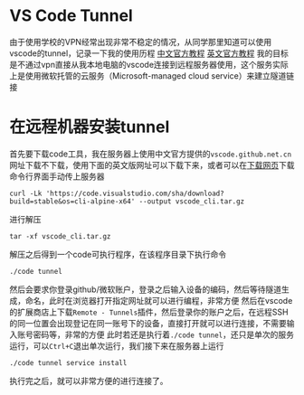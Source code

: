 # VS Code Tunnel
由于使用学校的VPN经常出现非常不稳定的情况，从同学那里知道可以使用vscode的tunnel，记录一下我的使用历程
[中文官方教程](https://vscode.github.net.cn/docs/remote/tunnels)
[英文官方教程](https://code.visualstudio.com/docs/remote/tunnels)
我的目标是不通过vpn直接从我本地电脑的vscode连接到远程服务器使用，这个服务实际上是使用微软托管的云服务（Microsoft-managed cloud service）来建立隧道链接
# 在远程机器安装tunnel
首先要下载code工具，我在服务器上使用中文官方提供的`vscode.github.net.cn`网址下载不下载，使用下面的英文版网址可以下载下来，或者可以在[下载网页](https://vscode.github.net.cn/#alt-downloads)下载命令行界面手动传上服务器
```
curl -Lk 'https://code.visualstudio.com/sha/download?build=stable&os=cli-alpine-x64' --output vscode_cli.tar.gz
```
进行解压
```
tar -xf vscode_cli.tar.gz
```
解压之后得到一个code可执行程序，在该程序目录下执行命令
```
./code tunnel
```
然后会要求你登录github/微软账户，登录之后输入设备的编码，然后等待隧道生成，命名，此时在浏览器打开指定网址就可以进行编程，非常方便
然后在vscode的扩展商店上下载`Remote - Tunnels`插件，然后登录你的账户之后，在远程SSH的同一位置会出现登记在同一账号下的设备，直接打开就可以进行连接，不需要输入账号密码等，非常的方便
此时若还是执行着`./code tunnel`，还只是单次的服务运行，可以`Ctrl+C`退出单次运行，我们接下来在服务器上运行
```
./code tunnel service install
```
执行完之后，就可以非常方便的进行连接了。
